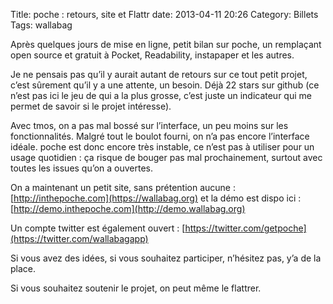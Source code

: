 Title: poche : retours, site et Flattr
date: 2013-04-11 20:26
Category: Billets
Tags: wallabag

Après quelques jours de mise en ligne, petit bilan sur poche, un remplaçant open source et gratuit à Pocket, Readability, instapaper et les autres.

Je ne pensais pas qu’il y aurait autant de retours sur ce tout petit projet, c’est sûrement qu’il y a une attente, un besoin. Déjà 22 stars sur github (ce n’est pas ici le jeu de qui a la plus grosse, c’est juste un indicateur qui me permet de savoir si le projet intéresse).

Avec tmos, on a pas mal bossé sur l’interface, un peu moins sur les fonctionnalités. Malgré tout le boulot fourni, on n’a pas encore l’interface idéale. poche est donc encore très instable, ce n’est pas à utiliser pour un usage quotidien : ça risque de bouger pas mal prochainement, surtout avec toutes les issues qu’on a ouvertes.

On a maintenant un petit site, sans prétention aucune : [http://inthepoche.com](https://wallabag.org) et la démo est dispo ici : [http://demo.inthepoche.com](http://demo.wallabag.org)

Un compte twitter est également ouvert : [https://twitter.com/getpoche](https://twitter.com/wallabagapp)

Si vous avez des idées, si vous souhaitez participer, n’hésitez pas, y’a de la place.

Si vous souhaitez soutenir le projet, on peut même le flattrer.

